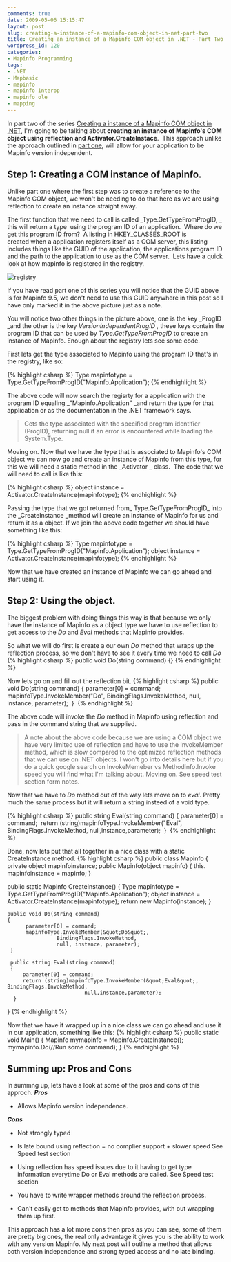 ```yaml
---
comments: true
date: 2009-05-06 15:15:47
layout: post
slug: creating-a-instance-of-a-mapinfo-com-object-in-net-part-two
title: Creating an instance of a Mapinfo COM object in .NET - Part Two
wordpress_id: 120
categories:
- Mapinfo Programming
tags:
- .NET
- Mapbasic
- mapinfo
- mapinfo interop
- mapinfo ole
- mapping
---
```


In part two of the series [Creating a instance of a Mapinfo COM object in .NET](2009/04/01/com-instance-mapinfo-main/), I'm going to be talking about **creating an instance of Mapinfo's COM object using reflection and Activator.CreateInstace**.  This approach unlike the approach outlined in [part one](2009/04/01/com-instance-part-one/), will allow for your application to be Mapinfo version independent.


## Step 1: Creating a COM instance of Mapinfo.


Unlike part one where the first step was to create a reference to the Mapinfo COM object, we won't be needing to do that here as we are using reflection to create an instance straight away.

The first function that we need to call is called _Type.GetTypeFromProgID, _ this will return a type  using the program ID of an application.  Where do we get this program ID from?  A listing in HKEY_CLASSES_ROOT is created when a application registers itself as a COM server, this listing includes things like the GUID of the application, the applications program ID and the path to the application to use as the COM server.  Lets have a quick look at how mapinfo is registered in the registry.

![registry](http://woostuff.files.wordpress.com/2009/04/registry.jpg)

If you have read part one of this series you will notice that the GUID above is for Mapinfo 9.5, we don't need to use this GUID anywhere in this post so I have only marked it in the above picture just as a note.

You will notice two other things in the picture above, one is the key _ProgID _and the other is the key _VersionIndependentProgID ,_ these keys contain the program ID that can be used by _Type.GetTypeFromProgID_ to create an instance of Mapinfo.
Enough about the registry lets see some code.

First lets get the type associated to Mapinfo using the program ID that's in the registry, like so:

{% highlight csharp %}
Type mapinfotype = Type.GetTypeFromProgID(&quot;Mapinfo.Application&quot;);
{% endhighlight %}

The above code will now search the regisrty for a application with the program ID equaling _"Mapinfo.Application" _and return the type for that application or as the documentation in the .NET framework says.


> Gets the type associated with the specified program identifier (ProgID),
returning null if an error is encountered while loading the System.Type.


Moving on. Now that we have the type that is associated to Mapinfo's COM object we can now go and create an instance of Mapinfo from this type, for this we will need a static method in the _Activator _ class.  The code that we will need to call is like this:

{% highlight csharp %}
object instance = Activator.CreateInstance(mapinfotype);
{% endhighlight %}

Passing the type that we got returned from_ Type.GetTypeFromProgID_ into the _CreateInstance _method will create an instance of Mapinfo for us and return it as a object. If we join the above code together we should have something like this:

{% highlight csharp %}
Type mapinfotype = Type.GetTypeFromProgID(&quot;Mapinfo.Application&quot;);
object instance = Activator.CreateInstance(mapinfotype);
{% endhighlight %}

Now that we have created an instance of Mapinfo we can go ahead and start using it.


## Step 2: Using the object.


The biggest problem with doing things this way is that because we only have the instance of Mapinfo as a object type we have to use reflection to get access to the _Do_ and _Eval_ methods that Mapinfo provides.

So what we will do first is create a our own _Do_ method that wraps up the reflection process, so we don't have to see it every time we need to call _Do_
{% highlight csharp %}
public void Do(string command) {}
{% endhighlight %}

 Now lets go on and fill out the reflection bit.
{% highlight csharp %}
public void Do(string command)
{
      parameter[0] = command; 
      mapinfoType.InvokeMember(&quot;Do&quot;,
                    BindingFlags.InvokeMethod,
                    null, instance, parameter); 
} 
{% endhighlight %}

 The above code will invoke the _Do_ method in Mapinfo using reflection and pass in the command string that we supplied.


> A note about the above code because we are using a COM object we have very limited use of reflection and have to use the InvokeMember method, which is slow compared to the optimized reflection methods that we can use on .NET objects.  I won't go into details here but if you do a quick google search on InvokeMemeber vs Methodinfo.Invoke speed you will find what I'm talking about.  Moving on. See speed test section form notes.


Now that we have to _Do_ method out of the way lets move on to _eval_. Pretty much the same process but it will return a string insteed of a void type.  

{% highlight csharp %}
public string Eval(string command)
{
      parameter[0] = command; 
      return (string)mapinfoType.InvokeMember(&quot;Eval&quot;, BindingFlags.InvokeMethod,
                             null,instance,parameter); 
} 
{% endhighlight %}

 Done, now lets put that all together in a nice class with a static CreateInstance method. {% highlight csharp %}
public class Mapinfo
{
   private object mapinfoinstance;
   public Mapinfo(object mapinfo)
   {
     this. mapinfoinstance = mapinfo;
   }

   public static Mapinfo CreateInstance()
   {
        Type mapinfotype = Type.GetTypeFromProgID(&quot;Mapinfo.Application&quot;);
        object instance = Activator.CreateInstance(mapinfotype);
        return new Mapinfo(instance);
    }

    public void Do(string command)
    {
          parameter[0] = command;
          mapinfoType.InvokeMember(&quot;Do&quot;,
                    BindingFlags.InvokeMethod,
                    null, instance, parameter);
     }

     public string Eval(string command)
     {
         parameter[0] = command;
         return (string)mapinfoType.InvokeMember(&quot;Eval&quot;, BindingFlags.InvokeMethod,
                             null,instance,parameter);
      }
}
{% endhighlight %}

 Now that we have it wrapped up in a nice class we can go ahead and use it in our application, something like this:  {% highlight csharp %}
public static void Main()
{
    Mapinfo mymapinfo = Mapinfo.CreateInstance();
    mymapinfo.Do(//Run some command);
}
{% endhighlight %}




## Summing up: Pros and Cons


In summng up, lets have a look at some of the pros and cons of this approch.  **_Pros_**



	
  * Allows Mapinfo version independence.


**_Cons_**



	
  * Not strongly typed

	
  * Is late bound using reflection = no complier support + slower speed  See Speed test section

	
  * Using reflection has speed issues due to it having to get type information everytime Do or Eval methods are called. See Speed test section

	
  * You have to write wrapper methods around the reflection process.

	
  * Can't easily get to methods that Mapinfo provides, with out wrapping them up first.


This approach has a lot more cons then pros as you can see, some of them are pretty big ones, the real only advantage it gives you is the ability to work with any version Mapinfo.  My next post will outline a method that allows both version independence and strong typed access and no late binding.
